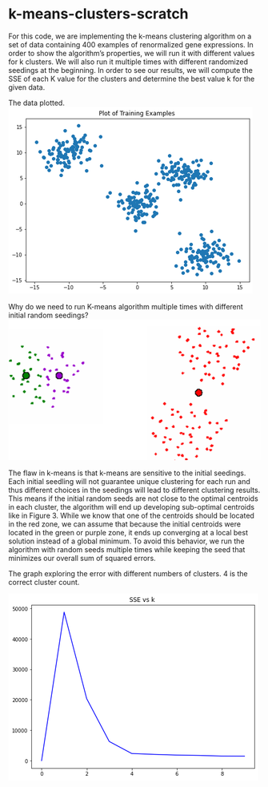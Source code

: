 # k-means-clusters-scratch

For this code, we are implementing the k-means clustering algorithm on a set of
data containing 400 examples of renormalized gene expressions. In order to show the
algorithm’s properties, we will run it with different values for k clusters. We will also
run it multiple times with different randomized seedings at the beginning. In order to
see our results, we will compute the SSE of each K value for the clusters and determine
the best value k for the given data.

The data plotted.
![](training_plot.png)


Why do we need to run K-means algorithm multiple times with different initial random seedings?
![](Screenshot%20(66).png)



The flaw in k-means is that k-means are sensitive to the initial seedings. Each initial seedling
will not guarantee unique clustering for each run and thus different choices in the seedings
will lead to different clustering results. This means if the initial random seeds are not close
to the optimal centroids in each cluster, the algorithm will end up developing sub-optimal
centroids like in Figure 3. While we know that one of the centroids should be located in the
red zone, we can assume that because the initial centroids were located in the green or purple
zone, it ends up converging at a local best solution instead of a global minimum.
To avoid this behavior, we run the algorithm with random seeds multiple times while keeping
the seed that minimizes our overall sum of squared errors.



The graph exploring the error with different numbers of clusters. 4 is the correct cluster count.

![](SSEvK.png)
